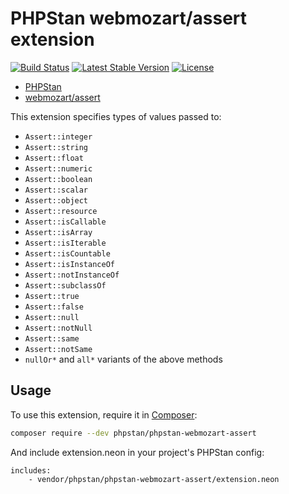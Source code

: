 # PHPStan webmozart/assert extension

[![Build Status](https://travis-ci.org/phpstan/phpstan-webmozart-assert.svg)](https://travis-ci.org/phpstan/phpstan-webmozart-assert)
[![Latest Stable Version](https://poser.pugx.org/phpstan/phpstan-webmozart-assert/v/stable)](https://packagist.org/packages/phpstan/phpstan-webmozart-assert)
[![License](https://poser.pugx.org/phpstan/phpstan-webmozart-assert/license)](https://packagist.org/packages/phpstan/phpstan-webmozart-assert)

* [PHPStan](https://github.com/phpstan/phpstan)
* [webmozart/assert](https://github.com/webmozart/assert)

This extension specifies types of values passed to:

* `Assert::integer`
* `Assert::string`
* `Assert::float`
* `Assert::numeric`
* `Assert::boolean`
* `Assert::scalar`
* `Assert::object`
* `Assert::resource`
* `Assert::isCallable`
* `Assert::isArray`
* `Assert::isIterable`
* `Assert::isCountable`
* `Assert::isInstanceOf`
* `Assert::notInstanceOf`
* `Assert::subclassOf`
* `Assert::true`
* `Assert::false`
* `Assert::null`
* `Assert::notNull`
* `Assert::same`
* `Assert::notSame`
* `nullOr*` and `all*` variants of the above methods

## Usage

To use this extension, require it in [Composer](https://getcomposer.org/):

```bash
composer require --dev phpstan/phpstan-webmozart-assert
```

And include extension.neon in your project's PHPStan config:

```
includes:
	- vendor/phpstan/phpstan-webmozart-assert/extension.neon
```
